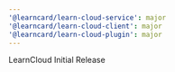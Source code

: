 ```yaml
---
'@learncard/learn-cloud-service': major
'@learncard/learn-cloud-client': major
'@learncard/learn-cloud-plugin': major
---
```


LearnCloud Initial Release
